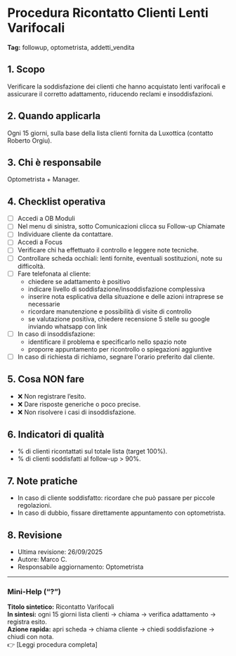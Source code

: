 # Procedura Ricontatto Clienti Lenti Varifocali

**Tag:** followup, optometrista, addetti_vendita

## 1. Scopo

Verificare la soddisfazione dei clienti che hanno acquistato lenti varifocali e assicurare il corretto adattamento, riducendo reclami e insoddisfazioni.

## 2. Quando applicarla

Ogni 15 giorni, sulla base della lista clienti fornita da Luxottica (contatto Roberto Orgiu).

## 3. Chi è responsabile

Optometrista + Manager.

## 4. Checklist operativa

- [ ] Accedi a OB Moduli  
- [ ] Nel menu di sinistra, sotto Comunicazioni clicca su Follow-up Chiamate 
- [ ] Individuare cliente da contattare.
- [ ] Accedi a Focus
- [ ] Verificare chi ha effettuato il controllo e leggere note tecniche.
- [ ] Controllare scheda occhiali: lenti fornite, eventuali sostituzioni, note su difficoltà.  
- [ ] Fare telefonata al cliente:  
  - chiedere se adattamento è positivo  
  - indicare livello di soddisfazione/insoddisfazione complessiva
  - inserire nota esplicativa della situazione e delle azioni intraprese se necessarie  
  - ricordare manutenzione e possibilità di visite di controllo
  - se valutazione positiva, chiedere recensione 5 stelle su google inviando whatsapp con link
- [ ] In caso di insoddisfazione:  
  - identificare il problema e specificarlo nello spazio note
  - proporre appuntamento per ricontrollo o spiegazioni aggiuntive  
- [ ] In caso di richiesta di richiamo, segnare l'orario preferito dal cliente.  

## 5. Cosa NON fare

- ❌ Non registrare l’esito.  
- ❌ Dare risposte generiche o poco precise.  
- ❌ Non risolvere i casi di insoddisfazione.  

## 6. Indicatori di qualità

- % di clienti ricontattati sul totale lista (target 100%).  
- % di clienti soddisfatti al follow-up > 90%.  

## 7. Note pratiche

- In caso di cliente soddisfatto: ricordare che può passare per piccole regolazioni.  
- In caso di dubbio, fissare direttamente appuntamento con optometrista.  

## 8. Revisione

- Ultima revisione: 26/09/2025
- Autore: Marco C.  
- Responsabile aggiornamento: Optometrista  

---

### Mini-Help (“?”)

**Titolo sintetico:** Ricontatto Varifocali  
**In sintesi:** ogni 15 giorni lista clienti → chiama → verifica adattamento → registra esito.  
**Azione rapida:** apri scheda → chiama cliente → chiedi soddisfazione → chiudi con nota.  
👉 [Leggi procedura completa]
